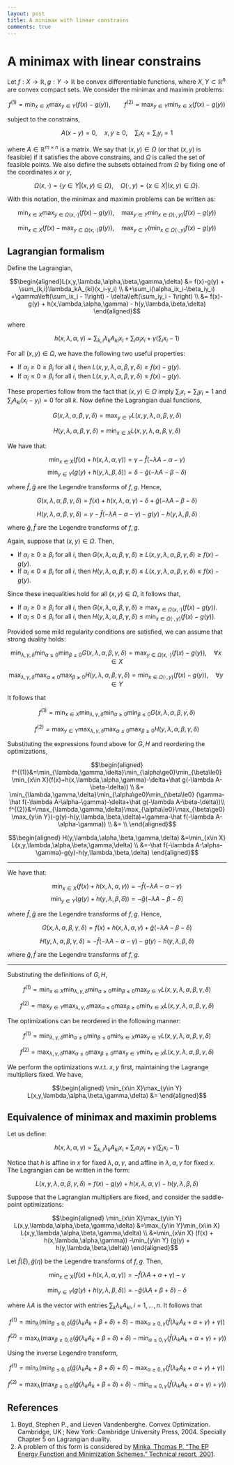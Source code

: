```yaml
---
layout: post
title: A minimax with linear constrains
comments: true
---
```

# A minimax with linear constrains

Let $f:X\rightarrow\mathbb R, g:Y\rightarrow\mathbb R$ be convex differentiable functions, where $X,Y\subset\mathbb R^n$ are convex compact sets. We consider the minimax and maximin problems:

$$f^{(1)} = \min_{x\in X}\max_{y\in Y} (f(x) - g(y)), \qquad
  f^{(2)} = \max_{y\in Y}\min_{x\in X} (f(x) - g(y))$$

subject to the constrains,

$$A(x-y) = 0,\quad x,y\ge 0, \quad \sum_i x_i = \sum_i y_i = 1$$

where $A\in\mathbb R^{m\times n}$ is a matrix. We say that $(x,y)\in\Omega$ (or that $(x,y)$ is feasible) if it satisfies the above constrains, and $\Omega$ is called the set of feasible points. We also define the subsets obtained from $\Omega$ by fixing one of the coordinates $x$ or $y$,

$$\Omega(x,\cdot) = \{y\in Y|(x,y)\in\Omega\}, \quad
  \Omega(\cdot,y) = \{x\in X|(x,y)\in\Omega\}.$$

With this notation, the minimax and maximin problems can be written as:

$$\min_{x\in X}\max_{y\in\Omega(x,\cdot)} (f(x) - g(y)), \quad
  \max_{y\in Y}\min_{x\in\Omega(\cdot,y)} (f(x) - g(y))$$

$$\min_{x\in X} \left(f(x) - \max_{y\in\Omega(x,\cdot)}g(y)\right), \quad
  \max_{y\in Y} \left(\min_{x\in\Omega(\cdot,y)}f(x) - g(y)\right)$$

## Lagrangian formalism

Define the Lagrangian,

$$\begin{aligned}L(x,y,\lambda,\alpha,\beta,\gamma,\delta)
&= f(x)-g(y) + \sum_{k,i}\lambda_kA_{ki}(x_i-y_i) \\
&+\sum_i(\alpha_ix_i-\beta_iy_i)
+\gamma\left(\sum_ix_i - 1\right) - \delta\left(\sum_iy_i - 1\right) \\
&= f(x)-g(y) + h(x,\lambda,\alpha,\gamma) - h(y,\lambda,\beta,\delta)
\end{aligned}$$

where

$$h(x,\lambda,\alpha,\gamma) = \sum_{k,i}\lambda_k A_{ki}x_i + \sum_i\alpha_ix_i + \gamma\left(\sum_ix_i - 1\right)$$

For all $(x,y)\in\Omega$, we have the following two useful properties:

* If $\alpha_i\ge0\ge\beta_i$ for all $i$, then $L(x,y,\lambda,\alpha,\beta,\gamma,\delta) \ge f(x)-g(y)$.
* If $\alpha_i\le0\le\beta_i$ for all $i$, then $L(x,y,\lambda,\alpha,\beta,\gamma,\delta) \le f(x)-g(y)$.

These properties follow from the fact that $(x,y)\in\Omega$ imply $\sum_i x_i=\sum_iy_i=1$ and $\sum_iA_{ki}(x_i-y_i)=0$ for all $k$. Now define the Lagrangian dual functions,

$$G(x,\lambda,\alpha,\beta,\gamma,\delta)
= \max_{y\in Y} L(x,y,\lambda,\alpha,\beta,\gamma,\delta)$$

$$H(y,\lambda,\alpha,\beta,\gamma,\delta)
= \min_{x\in X} L(x,y,\lambda,\alpha,\beta,\gamma,\delta)$$

We have that:

$$\min_{x\in X} (f(x) + h(x,\lambda,\alpha,\gamma))
= \gamma - \hat f(-\lambda A-\alpha-\gamma)$$
$$\min_{y\in Y} (g(y) + h(y,\lambda,\beta,\delta))
= \delta - \hat g(-\lambda A-\beta-\delta)$$

where $\hat f,\hat g$ are the Legendre transforms of $f,g$. Hence,

$$G(x,\lambda,\alpha,\beta,\gamma,\delta)
=f(x)+h(x,\lambda,\alpha,\gamma) - \delta + \hat g(-\lambda A-\beta-\delta)$$

$$H(y,\lambda,\alpha,\beta,\gamma,\delta)
=\gamma - \hat f(-\lambda A-\alpha-\gamma)-g(y)-h(y,\lambda,\beta,\delta)$$

where $\hat g,\hat f$ are the Legendre transforms of $f,g$.

Again, suppose that $(x,y)\in\Omega$. Then,

* If $\alpha_i\ge0\ge\beta_i$ for all $i$, then $G(x,\lambda,\alpha,\beta,\gamma,\delta) \ge L(x,y,\lambda,\alpha,\beta,\gamma,\delta) \ge f(x)-g(y)$.
* If $\alpha_i\le0\le\beta_i$ for all $i$, then $H(y,\lambda,\alpha,\beta,\gamma,\delta) \le L(x,y,\lambda,\alpha,\beta,\gamma,\delta) \le f(x)-g(y)$.

Since these inequalities hold for all $(x,y)\in\Omega$, it follows that,

* If $\alpha_i\ge0\ge\beta_i$ for all $i$, then $G(x,\lambda,\alpha,\beta,\gamma,\delta) \ge \max_{y\in\Omega(x,\cdot)}(f(x)-g(y))$.
* If $\alpha_i\le0\le\beta_i$ for all $i$, then $H(y,\lambda,\alpha,\beta,\gamma,\delta) \le \min_{x\in\Omega(\cdot,y)}(f(x)-g(y))$.

Provided some mild regularity conditions are satisfied, we can assume that strong duality holds:

$$\min_{\lambda,\gamma,\delta}\min_{\alpha\ge0}\min_{\beta\le0}
G(x,\lambda,\alpha,\beta,\gamma,\delta) = \max_{y\in\Omega(x,\cdot)}(f(x)-g(y)),
\quad \forall x\in X$$

$$\max_{\lambda,\gamma,\delta}\max_{\alpha\le0}\max_{\beta\ge0}
H(y,\lambda,\alpha,\beta,\gamma,\delta) = \min_{x\in\Omega(\cdot,y)}(f(x)-g(y)),
\quad \forall y\in Y$$

It follows that

$$f^{(1)} = \min_{x\in X}
\min_{\lambda,\gamma,\delta}\min_{\alpha\ge0}\min_{\beta\le0}
G(x,\lambda,\alpha,\beta,\gamma,\delta)$$

$$f^{(2)} = \max_{y\in Y}
\max_{\lambda,\gamma,\delta}\max_{\alpha\le0}\max_{\beta\ge0}
H(y,\lambda,\alpha,\beta,\gamma,\delta)$$

Substituting the expressions found above for $G,H$ and reordering the optimizations,

$$\begin{aligned}
f^{(1)}&=\min_{\lambda,\gamma,\delta}\min_{\alpha\ge0}\min_{\beta\le0}
\min_{x\in X}(f(x)+h(x,\lambda,\alpha,\gamma)-\delta+\hat g(-\lambda A-\beta-\delta)) \\
&= \min_{\lambda,\gamma,\delta}\min_{\alpha\ge0}\min_{\beta\le0}
(\gamma-\hat f(-\lambda A-\alpha-\gamma)-\delta+\hat g(-\lambda A-\beta-\delta))\\
f^{(2)}&=\max_{\lambda,\gamma,\delta}\max_{\alpha\le0}\max_{\beta\ge0}
\max_{y\in Y}(-g(y)-h(y,\lambda,\beta,\delta)+\gamma-\hat f(-\lambda A-\alpha-\gamma)) \\
&= \\
\end{aligned}$$

$$\begin{aligned}
H(y,\lambda,\alpha,\beta,\gamma,\delta)
&=\min_{x\in X} L(x,y,\lambda,\alpha,\beta,\gamma,\delta) \\
&=-\hat f(-\lambda A-\alpha-\gamma)-g(y)-h(y,\lambda,\beta,\delta)
\end{aligned}$$


----

We have that:

$$\min_{x\in X} (f(x) + h(x,\lambda,\alpha,\gamma))
= -\hat f(-\lambda A-\alpha-\gamma)$$
$$\min_{y\in Y} (g(y) + h(y,\lambda,\beta,\delta))
= -\hat g(-\lambda A-\beta-\delta)$$

where $\hat f,\hat g$ are the Legendre transforms of $f,g$. Hence,

$$G(x,\lambda,\alpha,\beta,\gamma,\delta)
=f(x)+h(x,\lambda,\alpha,\gamma) + \hat g(-\lambda A-\beta-\delta)$$

$$H(y,\lambda,\alpha,\beta,\gamma,\delta)
=-\hat f(-\lambda A-\alpha-\gamma)-g(y)-h(y,\lambda,\beta,\delta)$$

where $\hat g,\hat f$ are the Legendre transforms of $f,g$.

----




Substituting the definitions of $G,H$,

$$f^{(1)}
= \min_{x\in X}\min_{\lambda,\gamma,\delta}\min_{\alpha\ge0}\min_{\beta\le0}
\max_{y\in Y} L(x,y,\lambda,\alpha,\beta,\gamma,\delta)$$

$$f^{(2)}
= \max_{y\in Y}\max_{\lambda,\gamma,\delta}\max_{\alpha\le0}\max_{\beta\ge0}
\min_{x\in X} L(x,y,\lambda,\alpha,\beta,\gamma,\delta)$$

The optimizations can be reordered in the following manner:

$$f^{(1)} = \min_{\lambda,\gamma,\delta}\min_{\alpha\ge0}\min_{\beta\le0}
\min_{x\in X}\max_{y\in Y} L(x,y,\lambda,\alpha,\beta,\gamma,\delta)$$

$$f^{(2)} =
\max_{\lambda,\gamma,\delta}\max_{\alpha\le0}\max_{\beta\ge0}
\max_{y\in Y}\min_{x\in X} L(x,y,\lambda,\alpha,\beta,\gamma,\delta)$$

We perform the optimizations w.r.t. $x,y$ first, maintaining the Lagrange multipliers fixed. We have,

$$\begin{aligned}
\min_{x\in X}\max_{y\in Y} L(x,y,\lambda,\alpha,\beta,\gamma,\delta)
&=
\end{aligned}$$

## Equivalence of minimax and maximin problems

Let us define:

$$h(x,\lambda,\alpha,\gamma) = \sum_{k,i}\lambda_kA_{ki}x_i + \sum_i\alpha_ix_i + \gamma\left(\sum_ix_i - 1\right)$$

Notice that $h$ is affine in $x$ for fixed $\lambda,\alpha,\gamma$, and affine in $\lambda,\alpha,\gamma$ for fixed $x$. The Lagrangian can be written in the form:

$$L(x,y,\lambda,\alpha,\beta,\gamma,\delta)
= f(x)-g(y) + h(x,\lambda,\alpha,\gamma) - h(y,\lambda,\beta,\delta)$$

Suppose that the Lagrangian multipliers are fixed, and consider the saddle-point optimizations:

$$\begin{aligned}
  \min_{x\in X}\max_{y\in Y} L(x,y,\lambda,\alpha,\beta,\gamma,\delta)
&=\max_{y\in Y}\min_{x\in X} L(x,y,\lambda,\alpha,\beta,\gamma,\delta) \\
&=\min_{x\in X} (f(x) + h(x,\lambda,\alpha,\gamma))
 -\min_{y\in Y} (g(y) + h(y,\lambda,\beta,\delta))
\end{aligned}$$

Let $\hat f(\xi),\hat g(\eta)$ be the Legendre transforms of $f,g$. Then,

$$\min_{x\in X} (f(x) + h(x,\lambda,\alpha,\gamma))
= -\hat f(\lambda A + \alpha + \gamma) - \gamma$$

$$\min_{y\in Y} (g(y) + h(y,\lambda,\beta,\delta))
= -\hat g(\lambda A + \beta + \delta) - \delta$$

where $\lambda A$ is the vector with entries $\sum_k \lambda_k A_{ki}, i=1,\dots,n$. It follows that

$$f^{(1)} = \min_{\lambda}\left(
 \min_{\beta\le0,\delta} (\hat g(\lambda_kA_k + \beta + \delta)  + \delta)
-\max_{\alpha\ge0,\gamma}(\hat f(\lambda_kA_k + \alpha + \gamma) + \gamma)
\right)$$

$$f^{(2)} = \max_\lambda\left(
 \max_{\beta\ge0,\delta} (\hat g(\lambda_kA_k + \beta + \delta) + \delta)
-\min_{\alpha\le0,\gamma}(\hat f(\lambda_kA_k + \alpha + \gamma)  + \gamma)
\right)$$

Using the inverse Legendre transform,

$$f^{(1)} = \min_{\lambda}\left(
 \min_{\beta\le0,\delta} (\hat g(\lambda_kA_k + \beta + \delta)  + \delta)
-\max_{\alpha\ge0,\gamma}(\hat f(\lambda_kA_k + \alpha + \gamma) + \gamma)
\right)$$

$$f^{(2)} = \max_\lambda\left(
 \max_{\beta\ge0,\delta} (\hat g(\lambda_kA_k + \beta + \delta) + \delta)
-\min_{\alpha\le0,\gamma}(\hat f(\lambda_kA_k + \alpha + \gamma)  + \gamma)
\right)$$

## References

1. Boyd, Stephen P., and Lieven Vandenberghe. Convex Optimization. Cambridge, UK ; New York: Cambridge University Press, 2004. Specially Chapter 5 on Lagrangian duality.
2. A problem of this form is considered by [Minka, Thomas P. “The EP Energy Function and Minimization Schemes.” Technical report, 2001](https://tminka.github.io/papers/ep/minka-ep-energy.pdf).

